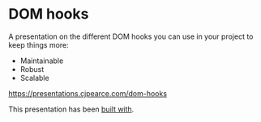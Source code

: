 # DOM hooks

A presentation on the different DOM hooks you can use in your project to keep things more:

- Maintainable
- Robust
- Scalable

<https://presentations.cjpearce.com/dom-hooks>

This presentation has been [built with](https://github.com/hakimel/reveal.js).
